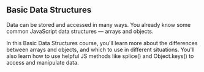 ## Basic Data Structures

Data can be stored and accessed in many ways. You already know some common JavaScript data structures — arrays and objects.

In this Basic Data Structures course, you'll learn more about the differences between arrays and objects, and which to use in different situations. You'll also learn how to use helpful JS methods like splice() and Object.keys() to access and manipulate data.
